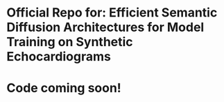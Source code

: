 # Official Repo for: Efficient Semantic Diffusion Architectures for Model Training on Synthetic Echocardiograms 

# Code coming soon!



